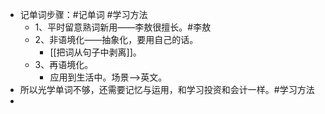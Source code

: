 - 记单词步骤：#记单词 #学习方法
	- 1、平时留意熟词新用——李敖很擅长。#李敖
	- 2、非语境化——抽象化，要用自己的话。
		- [[把词从句子中剥离]]。
	- 3、再语境化。
		- 应用到生活中。场景——>英文。
- 所以光学单词不够，还需要记忆与运用，和学习投资和会计一样。#学习方法
-